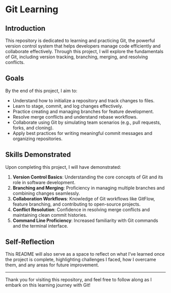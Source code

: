 # Git Learning

## Introduction

This repository is dedicated to learning and practicing Git, the powerful version control system that helps developers manage code efficiently and collaborate effectively. Through this project, I will explore the fundamentals of Git, including version tracking, branching, merging, and resolving conflicts.

## Goals

By the end of this project, I aim to:

- Understand how to initialize a repository and track changes to files.
- Learn to stage, commit, and log changes effectively.
- Practice creating and managing branches for feature development.
- Resolve merge conflicts and understand rebase workflows.
- Collaborate using Git by simulating team scenarios (e.g., pull requests, forks, and cloning).
- Apply best practices for writing meaningful commit messages and organizing repositories.

## Skills Demonstrated

Upon completing this project, I will have demonstrated:

1. **Version Control Basics**: Understanding the core concepts of Git and its role in software development.
2. **Branching and Merging**: Proficiency in managing multiple branches and combining changes seamlessly.
3. **Collaboration Workflows**: Knowledge of Git workflows like GitFlow, feature branching, and contributing to open-source projects.
4. **Conflict Resolution**: Confidence in resolving merge conflicts and maintaining clean commit histories.
5. **Command Line Proficiency**: Increased familiarity with Git commands and the terminal interface.

## Self-Reflection

This README will also serve as a space to reflect on what I’ve learned once the project is complete, highlighting challenges I faced, how I overcame them, and any areas for future improvement.

---

Thank you for visiting this repository, and feel free to follow along as I embark on this learning journey with Git!
